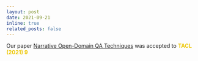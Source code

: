 ```yaml
---
layout: post
date: 2021-09-21
inline: true
related_posts: false
---
```


Our paper [Narrative Open-Domain QA Techniques](https://direct.mit.edu/tacl/article/doi/10.1162/tacl_a_00411/107386/Narrative-Question-Answering-with-Cutting-Edge) was accepted to **<span style="color:#edc707">TACL (2021) 9</span>**
